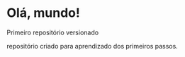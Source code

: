 # Olá, mundo!
 Primeiro repositório versionado

 repositório criado para aprendizado dos primeiros passos.
